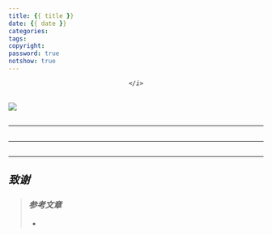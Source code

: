 ```yaml
---
title: {{ title }}
date: {{ date }}
categories: 
tags: 
copyright: 
password: true
notshow: true
---
```


<center>
    <i>   

    </i>
</center>

<br>![](http://p31gihke0.bkt.clouddn.com/)
<!--more-->
## 

------

## 

------

##

------

## 致谢


> ### 参考文章
> * []()